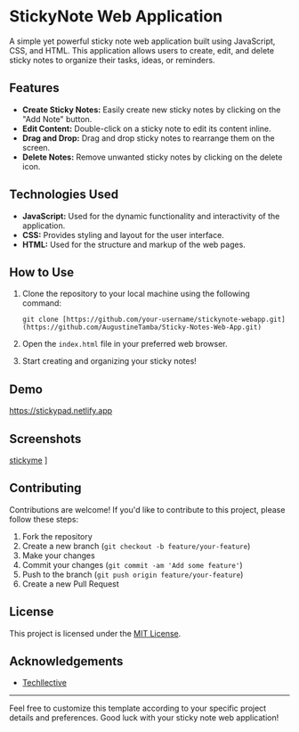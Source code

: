 # StickyNote Web Application

A simple yet powerful sticky note web application built using JavaScript, CSS, and HTML. This application allows users to create, edit, and delete sticky notes to organize their tasks, ideas, or reminders.

## Features

- **Create Sticky Notes:** Easily create new sticky notes by clicking on the "Add Note" button.
- **Edit Content:** Double-click on a sticky note to edit its content inline.
- **Drag and Drop:** Drag and drop sticky notes to rearrange them on the screen.
- **Delete Notes:** Remove unwanted sticky notes by clicking on the delete icon.

## Technologies Used

- **JavaScript:** Used for the dynamic functionality and interactivity of the application.
- **CSS:** Provides styling and layout for the user interface.
- **HTML:** Used for the structure and markup of the web pages.

## How to Use

1. Clone the repository to your local machine using the following command:
   ```
   git clone [https://github.com/your-username/stickynote-webapp.git](https://github.com/AugustineTamba/Sticky-Notes-Web-App.git)
   ```

2. Open the `index.html` file in your preferred web browser.

3. Start creating and organizing your sticky notes!

## Demo

https://stickypad.netlify.app

## Screenshots

[stickyme](https://github.com/AugustineTamba/Sticky-Notes-Web-App/assets/51299834/f7190766-2457-42a4-aca5-7355ccd32006)
]

## Contributing

Contributions are welcome! If you'd like to contribute to this project, please follow these steps:

1. Fork the repository
2. Create a new branch (`git checkout -b feature/your-feature`)
3. Make your changes
4. Commit your changes (`git commit -am 'Add some feature'`)
5. Push to the branch (`git push origin feature/your-feature`)
6. Create a new Pull Request

## License

This project is licensed under the [MIT License](LICENSE).

## Acknowledgements

- [Techllective](https://techllective.com/)

---

Feel free to customize this template according to your specific project details and preferences. Good luck with your sticky note web application!
